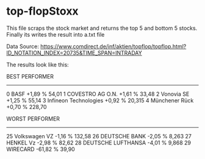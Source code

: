 # top-flopStoxx
This file scraps the stock market and returns the top 5 and bottom 5 stocks.
Finally its writes the result into a.txt file

Data Source:
https://www.comdirect.de/inf/aktien/topflop/topflop.html?ID_NOTATION_INDEX=20735&TIME_SPAN=INTRADAY


The results look like this:


BEST PERFORMER
  ___________________________ _________ _________
0                        BASF   +1,89 %     54,01
1            COVESTRO AG O.N.   +1,61 %     33,48
2                  Vonovia SE   +1,25 %     55,14
3       Infineon Technologies   +0,92 %    20,315
4              Münchener Rück   +0,70 %    228,70

WORST PERFORMER
   ___________________________ _________ _________
25               Volkswagen VZ   -1,16 %    132,58
26               DEUTSCHE BANK   -2,05 %     8,263
27                   HENKEL Vz   -2,98 %     82,62
28          DEUTSCHE LUFTHANSA   -4,01 %     9,868
29                    WIRECARD  -61,82 %     39,90
